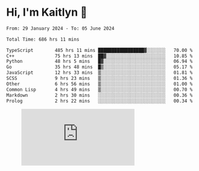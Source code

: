 # Hi, I'm Kaitlyn 👋
<!--START_SECTION:waka-->

```txt
From: 29 January 2024 - To: 05 June 2024

Total Time: 686 hrs 11 mins

TypeScript        485 hrs 11 mins █████████████████▓░░░░░░░   70.00 %
C++               75 hrs 13 mins  ██▓░░░░░░░░░░░░░░░░░░░░░░   10.85 %
Python            48 hrs 5 mins   █▓░░░░░░░░░░░░░░░░░░░░░░░   06.94 %
Go                35 hrs 48 mins  █▒░░░░░░░░░░░░░░░░░░░░░░░   05.17 %
JavaScript        12 hrs 33 mins  ▒░░░░░░░░░░░░░░░░░░░░░░░░   01.81 %
SCSS              9 hrs 23 mins   ▒░░░░░░░░░░░░░░░░░░░░░░░░   01.36 %
Other             6 hrs 56 mins   ▒░░░░░░░░░░░░░░░░░░░░░░░░   01.00 %
Common Lisp       4 hrs 49 mins   ▒░░░░░░░░░░░░░░░░░░░░░░░░   00.70 %
Markdown          2 hrs 30 mins   ░░░░░░░░░░░░░░░░░░░░░░░░░   00.36 %
Prolog            2 hrs 22 mins   ░░░░░░░░░░░░░░░░░░░░░░░░░   00.34 %
```

<!--END_SECTION:waka-->

<figure><embed src="https://wakatime.com/share/@018d58bc-3d22-46c9-b2d7-4ed36fb8172d/243b5d9b-77cd-4133-89ff-dcc8f225fa18.svg"></embed></figure>
